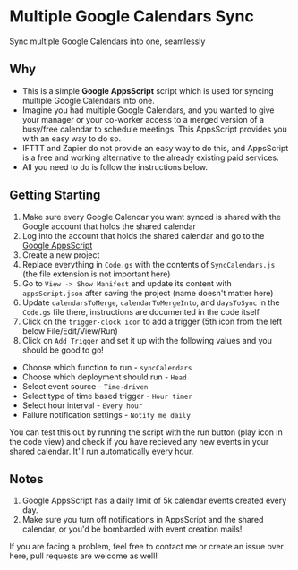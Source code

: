 # Multiple Google Calendars Sync
Sync multiple Google Calendars into one, seamlessly

## Why
* This is a simple **Google AppsScript** script which is used for syncing multiple Google Calendars into one.
* Imagine you had multiple Google Calendars, and you wanted to give your manager or your co-worker access to a merged version of a busy/free calendar to schedule meetings. This AppsScript provides you with an easy way to do so. 
* IFTTT and Zapier do not provide an easy way to do this, and AppsScript is a free and working alternative to the already existing paid services.
* All you need to do is follow the instructions below.

## Getting Starting
1. Make sure every Google Calendar you want synced is shared with the Google account that holds the shared calendar
2. Log into the account that holds the shared calendar and go to the [Google AppsScript](https://script.google.com)
3. Create a new project
4. Replace everything in `Code.gs` with the contents of `SyncCalendars.js` (the file extension is not important here)
5. Go to `View -> Show Manifest` and update its content with `appsScript.json` after saving the project (name doesn't matter here)
6. Update `calendarsToMerge`, `calendarToMergeInto`, and `daysToSync` in the `Code.gs` file there, instructions are documented in the code itself
7. Click on the `trigger-clock icon` to add a trigger (5th icon from the left below File/Edit/View/Run)
8. Click on `Add Trigger` and set it up with the following values and you should be good to go!
* Choose which function to run - `syncCalendars`
* Choose which deployment should run - `Head`
* Select event source - `Time-driven`
* Select type of time based trigger - `Hour timer`
* Select hour interval - `Every hour`
* Failure notification settings - `Notify me daily`

You can test this out by running the script with the run button (play icon in the code view) and check if you have recieved any new events in your shared calendar. It'll run automatically every hour.


## Notes
1. Google AppsScript has a daily limit of 5k calendar events created every day.
2. Make sure you turn off notifications in AppsScript and the shared calendar, or you'd be bombarded with event creation mails!

If you are facing a problem, feel free to contact me or create an issue over here, pull requests are welcome as well!
